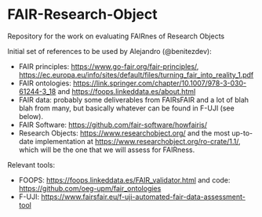 # FAIR-Research-Object
Repository for the work on evaluating FAIRnes of Research Objects

Initial set of references to be used by Alejandro (@benitezdev):
* FAIR principles: https://www.go-fair.org/fair-principles/, https://ec.europa.eu/info/sites/default/files/turning_fair_into_reality_1.pdf 
* FAIR ontologies: https://link.springer.com/chapter/10.1007/978-3-030-61244-3_18 and https://foops.linkeddata.es/about.html
* FAIR data: probably some deliverables from FAIRsFAIR and a lot of blah blah from many, but basically whatever can be found in F-UJI (see below).
* FAIR Software: https://github.com/fair-software/howfairis/
* Research Objects: https://www.researchobject.org/ and the most up-to-date implementation at https://www.researchobject.org/ro-crate/1.1/, which will be the one that we will assess for FAIRness.


Relevant tools:
* FOOPS: https://foops.linkeddata.es/FAIR_validator.html and code: https://github.com/oeg-upm/fair_ontologies
* F-UJI: https://www.fairsfair.eu/f-uji-automated-fair-data-assessment-tool

